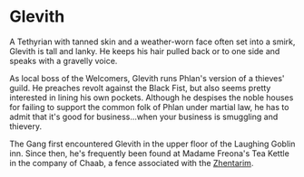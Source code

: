 # Glevith

A Tethyrian with tanned skin and a weather-worn face often set into a smirk, Glevith is tall and lanky. He keeps his hair pulled back or to one side and speaks with a gravelly voice.

As local boss of the Welcomers, Glevith runs Phlan's version of a thieves' guild. He preaches revolt against the Black Fist, but also seems pretty interested in lining his own pockets. Although he despises the noble houses for failing to support the common folk of Phlan under martial law, he has to admit that it's good for business...when your business is smuggling and thievery.

The Gang first encountered Glevith in the upper floor of the Laughing Goblin inn. Since then, he's frequently been found at Madame Freona's Tea Kettle in the company of Chaab, a fence associated with the [Zhentarim](../Factions/Zhentarim.md).